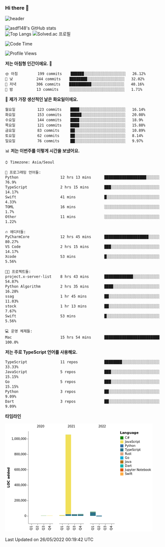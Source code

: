 ### Hi there 👋

![header](https://capsule-render.vercel.app/api?type=shark&color=gradient&height=300&section=header&text=asdf148&fontSize=90)

![asdf148's GitHub stats](https://github-readme-stats.vercel.app/api?username=asdf148&show_icons=true&theme=midnight-purple)<br>
![Top Langs](https://github-readme-stats.vercel.app/api/top-langs/?username=asdf148&layout=compact&theme=midnight-purple&langs_count=10)
![Solved.ac 프로필](http://mazassumnida.wtf/api/v2/generate_badge?boj=eldldk)

<!--
**asdf148/asdf148** is a ✨ _special_ ✨ repository because its `README.md` (this file) appears on your GitHub profile.

Here are some ideas to get you started:

- 🔭 I’m currently working on ...
- 🌱 I’m currently learning ...
- 👯 I’m looking to collaborate on ...
- 🤔 I’m looking for help with ...
- 💬 Ask me about ...
- 📫 How to reach me: ...
- 😄 Pronouns: ...
- ⚡ Fun fact: ...
-->

<!--START_SECTION:waka-->
![Code Time](http://img.shields.io/badge/Code%20Time-16%20hrs%202%20mins-blue)

![Profile Views](http://img.shields.io/badge/Profile%20Views-28-blue)

**저는 아침형 인간이에요. 🐤** 

```text
🌞 아침         199 commits    ██████░░░░░░░░░░░░░░░░░░░   26.12% 
🌆 낮　         244 commits    ████████░░░░░░░░░░░░░░░░░   32.02% 
🌃 저녁         306 commits    ██████████░░░░░░░░░░░░░░░   40.16% 
🌙 밤　         13 commits     ░░░░░░░░░░░░░░░░░░░░░░░░░   1.71%

```
📅 **제가 가장 생산적인 날은 화요일이에요.** 

```text
월요일          123 commits    ████░░░░░░░░░░░░░░░░░░░░░   16.14% 
화요일          153 commits    █████░░░░░░░░░░░░░░░░░░░░   20.08% 
수요일          144 commits    ████░░░░░░░░░░░░░░░░░░░░░   18.9% 
목요일          121 commits    ████░░░░░░░░░░░░░░░░░░░░░   15.88% 
금요일          83 commits     ██░░░░░░░░░░░░░░░░░░░░░░░   10.89% 
토요일          62 commits     ██░░░░░░░░░░░░░░░░░░░░░░░   8.14% 
일요일          76 commits     ██░░░░░░░░░░░░░░░░░░░░░░░   9.97%

```


📊 **저는 이번주를 이렇게 시간을 보냈어요.** 

```text
⌚︎ Timezone: Asia/Seoul

💬 프로그래밍 언어들: 
Python                   12 hrs 13 mins      ███████████████████░░░░░░   76.9% 
TypeScript               2 hrs 15 mins       ███░░░░░░░░░░░░░░░░░░░░░░   14.17% 
Swift                    41 mins             █░░░░░░░░░░░░░░░░░░░░░░░░   4.33% 
TOML                     16 mins             ░░░░░░░░░░░░░░░░░░░░░░░░░   1.7% 
Other                    11 mins             ░░░░░░░░░░░░░░░░░░░░░░░░░   1.22%

🔥 에디터들: 
PyCharmCore              12 hrs 45 mins      ████████████████████░░░░░   80.27% 
VS Code                  2 hrs 15 mins       ███░░░░░░░░░░░░░░░░░░░░░░   14.17% 
Xcode                    53 mins             █░░░░░░░░░░░░░░░░░░░░░░░░   5.56%

🐱‍💻 프로젝트들: 
project.x-server-list    8 hrs 43 mins       █████████████░░░░░░░░░░░░   54.87% 
Python Algorithm         2 hrs 35 mins       ████░░░░░░░░░░░░░░░░░░░░░   16.28% 
ssag                     1 hr 45 mins        ██░░░░░░░░░░░░░░░░░░░░░░░   11.03% 
stock                    1 hr 13 mins        ██░░░░░░░░░░░░░░░░░░░░░░░   7.67% 
Swift                    53 mins             █░░░░░░░░░░░░░░░░░░░░░░░░   5.56%

💻 운영 체제들: 
Mac                      15 hrs 54 mins      █████████████████████████   100.0%

```

**저는 주로 TypeScript 언어를 사용해요.** 

```text
TypeScript               11 repos            ████████░░░░░░░░░░░░░░░░░   33.33% 
JavaScript               5 repos             ███░░░░░░░░░░░░░░░░░░░░░░   15.15% 
Go                       5 repos             ███░░░░░░░░░░░░░░░░░░░░░░   15.15% 
Python                   3 repos             ██░░░░░░░░░░░░░░░░░░░░░░░   9.09% 
Dart                     3 repos             ██░░░░░░░░░░░░░░░░░░░░░░░   9.09%

```


**타임라인**

![Chart not found](https://raw.githubusercontent.com/asdf148/asdf148/main/charts/bar_graph.png) 


 Last Updated on 26/05/2022 00:19:42 UTC
<!--END_SECTION:waka-->
